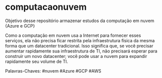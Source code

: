 # computacaonuvem
Objetivo desse repositório armazenar estudos da computação em nuvem {Azure e GCP}

Como a computação em nuvem usa a Internet para fornecer esses serviços, ela não precisa ficar restrita pela infraestrutura física da mesma forma que um datacenter tradicional. Isso significa que, se você precisar aumentar rapidamente sua infraestrutura de TI, não precisará esperar para construir um novo datacenter; você pode usar a nuvem para expandir rapidamente seu volume de TI.


Palavras-Chaves: #nuvem #Azure #GCP #AWS
